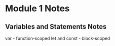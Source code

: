 # Module 1 Notes

## Variables and Statements Notes
var - function-scoped
let and const - block-scoped
